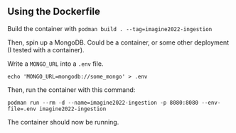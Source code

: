 ## Using the Dockerfile

Build the container with `podman build . --tag=imagine2022-ingestion`

Then, spin up a MongoDB. Could be a container, or some other deployment (I tested with a container).

Write a `MONGO_URL` into a `.env` file.

```
echo 'MONGO_URL=mongodb://some_mongo' > .env
```

Then, run the container with this command:
```
podman run --rm -d --name=imagine2022-ingestion -p 8080:8080 --env-file=.env imagine2022-ingestion
```

The container should now be running.

